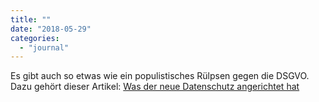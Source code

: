 ```yaml
---
title: ""
date: "2018-05-29"
categories: 
  - "journal"
---
```


Es gibt auch so etwas wie ein populistisches Rülpsen gegen die DSGVO. Dazu gehört dieser Artikel: [Was der neue Datenschutz angerichtet hat](http://www.faz.net/aktuell/wirtschaft/diginomics/skurrile-folgen-der-dsgvo-15609815.html)
